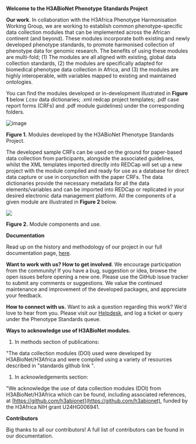 **Welcome to the H3ABioNet Phenotype Standards Project**

**Our work**. In collaboration with the H3Africa Phenotype Harmonisation Working Group, we are working to establish common phenotype-specific data collection modules that can be implemented across the African continent (and beyond). These modules incorporate both existing and newly developed phenotype standards, to promote harmonised collection of phenotype data for genomic research. The benefits of using these modules are multi-fold; (1) The modules are all aligned with existing, global data collection standards, (2) the modules are specifically adapted for biomedical phenotype data collection in Africa, and (3) the modules are highly interoperable, with variables mapped to existing and maintained ontologies.

You can find the modules developed or in-development illustrated in **Figure 1** below (.csv data dictionaries; .xml redcap project templates; .pdf case report forms (CRFs) and .pdf module guidelines) under the corresponding folders.

![image](../phenotype_modules.png)

**Figure 1.** Modules developed by the H3ABioNet Phenotype Standards Project.

The developed sample CRFs can be used on the ground for paper-based data collection from participants, alongside the associated guidelines, whilst the XML templates imported directly into REDCap will set up a new project with the module compiled and ready for use as a database for direct data capture or use in conjunction with the paper CRFs. The data dictionaries provide the necessary metadata for all the data elements/variables and can be imported into REDCap or replicated in your desired electronic data management platform. All the components of a given module are illustrated in **Figure 2** below.

![](RackMultipart20201210-4-191m27h_html_84a919b30751cc90.png)

**Figure 2.** Module components and use.

**Documentation**

Read up on the history and methodology of our project in our full documentation page, [here](https://www.h3abionet.org/images/DataAndStandards/DataStandards/h3abionetphenstddoc_v1.01.pdf).

**Want to work with us? How to get involved**. We encourage participation from the community! If you have a bug, suggestion or idea, browse the open issues before opening a new one. Please use the GitHub issue tracker to submit any comments or suggestions. We value the continued maintenance and improvement of the developed packages, and appreciate your feedback.

**How to connect with us.** Want to ask a question regarding this work? We&#39;d love to hear from you. Please visit our [Helpdesk](https://helpdesk.h3abionet.org/), and log a ticket or query under the Phenotype Standards queue.

**Ways to acknowledge use of H3ABioNet modules.**

1. In methods section of publications:

&quot;The data collection modules (DOI) used were developed by H3ABioNet/H3Africa and were compiled using a variety of resources described in &quot;standards github link &quot;.

1. In acknowledgements section:

&quot;We acknowledge the use of data collection modules (DOI) from H3ABioNet/H3Africa which can be found, including associated references, at [https://github.com/h3abionet](https://github.com/h3abionet), funded by the H3Africa NIH grant U24HG006941.

**Contributors**

Big thanks to all our contributors! A full list of contributors can be found in our documentation.
